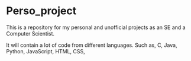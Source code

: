 # Perso_project 
This is a repository for my personal and unofficial projects 
as an SE and a Computer Scientist. 

It will contain a lot of code from different languages.
Such as, C, Java, Python, JavaScript, HTML, CSS, 
